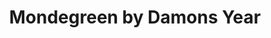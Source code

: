 ---
title: "Mondegreen by Damons Year"
type: "recomends"
src: "/src/content/allImages/recomends/recomends.png"
---
